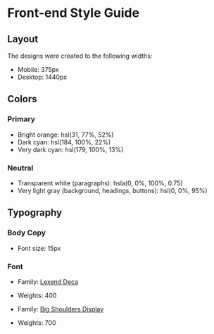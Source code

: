 # Front-end Style Guide

## Layout

The designs were created to the following widths:

- Mobile: 375px
- Desktop: 1440px

## Colors

### Primary

- Bright orange: hsl(31, 77%, 52%)
- Dark cyan: hsl(184, 100%, 22%)
- Very dark cyan: hsl(179, 100%, 13%)

### Neutral

- Transparent white (paragraphs): hsla(0, 0%, 100%, 0.75)
- Very light gray (background, headings, buttons): hsl(0, 0%, 95%)

## Typography

### Body Copy

- Font size: 15px

### Font

- Family: [Lexend Deca](https://fonts.google.com/specimen/Lexend+Deca)
- Weights: 400

- Family: [Big Shoulders Display](https://fonts.google.com/specimen/Big+Shoulders+Display)
- Weights: 700

